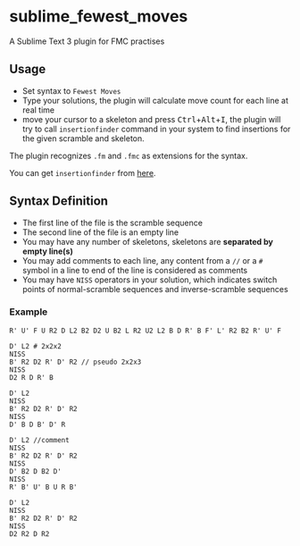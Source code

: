 # sublime_fewest_moves
A Sublime Text 3 plugin for FMC practises

## Usage

 - Set syntax to `Fewest Moves`
 - Type your solutions, the plugin will calculate move count for each line at real time
 - move your cursor to a skeleton and press <kbd>Ctrl</kbd>+<kbd>Alt</kbd>+<kbd>I</kbd>, the plugin will try to call `insertionfinder` command in your system to find insertions for the given scramble and skeleton.

The plugin recognizes `.fm` and `.fmc` as extensions for the syntax.

You can get `insertionfinder` from [here](https://github.com/xuanyan0x7c7/insertionfinder.git).

## Syntax Definition

 - The first line of the file is the scramble sequence
 - The second line of the file is an empty line
 - You may have any number of skeletons, skeletons are **separated by empty line(s)**
 - You may add comments to each line, any content from a `//` or a `#` symbol in a line to end of the line is considered as comments
 - You may have `NISS` operators in your solution, which indicates switch points of normal-scramble sequences and inverse-scramble sequences

### Example

```
R' U' F U R2 D L2 B2 D2 U B2 L R2 U2 L2 B D R' B F' L' R2 B2 R' U' F

D' L2 # 2x2x2
NISS
B' R2 D2 R' D' R2 // pseudo 2x2x3
NISS
D2 R D R' B

D' L2
NISS
B' R2 D2 R' D' R2
NISS
D' B D B' D' R

D' L2 //comment
NISS
B' R2 D2 R' D' R2
NISS
D' B2 D B2 D'
NISS
R' B' U' B U R B'

D' L2
NISS
B' R2 D2 R' D' R2
NISS
D2 R2 D R2
```
